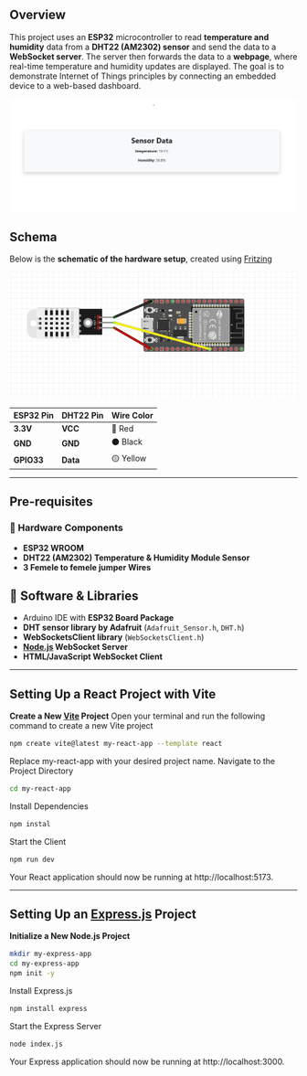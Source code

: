 ## Overview
This project uses an **ESP32** microcontroller to read **temperature and humidity** data from a **DHT22 (AM2302) sensor** and send the data to a **WebSocket server**. The server then forwards the data to a **webpage**, where real-time temperature and humidity updates are displayed.
The goal is to demonstrate Internet of Things principles by connecting an embedded device to a web-based dashboard.

![Client Screenshot](Client/client.png)

## Schema
Below is the **schematic of the hardware setup**, created using [Fritzing](https://fritzing.org/)

![Schematic Diagram](Schema.png)

   | **ESP32 Pin** | **DHT22 Pin** | **Wire Color** |
   |--------------|--------------|---------------|
   | **3.3V**     | **VCC**      | 🔴 Red |
   | **GND**      | **GND**      | ⚫ Black |
   | **GPIO33**   | **Data**     | 🟡 Yellow |
   
---
## Pre-requisites
### **🔹 Hardware Components**
   -  **ESP32 WROOM**
   -  **DHT22 (AM2302) Temperature & Humidity Module Sensor**
   -  **3 Femele to femele jumper Wires**


## **🔹 Software & Libraries**
   - Arduino IDE with **ESP32 Board Package**
   - **DHT sensor library by Adafruit** (`Adafruit_Sensor.h`, `DHT.h`)
   - **WebSocketsClient library** (`WebSocketsClient.h`)
   - **[Node.js](https://nodejs.org/) WebSocket Server**
   - **HTML/JavaScript WebSocket Client**

---
## Setting Up a React Project with Vite
   **Create a New [Vite](https://vite.dev/) Project**
   Open your terminal and run the following command to create a new Vite project
   ```bash
   npm create vite@latest my-react-app --template react
   ```
   Replace my-react-app with your desired project name.
   Navigate to the Project Directory
   ```bash
   cd my-react-app
   ```
   Install Dependencies
   ```bash
   npm instal
   ```
   Start the Client
   ```bash
   npm run dev
   ```
   Your React application should now be running at http://localhost:5173.
   
---   
## Setting Up an [Express.js](https://expressjs.com/) Project
   **Initialize a New Node.js Project**
   ```bash
   mkdir my-express-app
   cd my-express-app
   npm init -y
   ```
   Install Express.js
   ```bash
   npm install express
   ```
   Start the Express Server
   ```bash
   node index.js
   ```
   Your Express application should now be running at http://localhost:3000.


